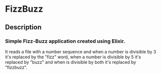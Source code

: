 # FizzBuzz

## Description

### Simple Fizz-Buzz application created using Elixir.

It reads a file with a number sequence and when a number is divisible by 3 it's replaced by the "fizz" word, when a number is divisible by 5 it's replaced by "buzz" and when is divisible by both it's replaced by "fizzbuzz".
